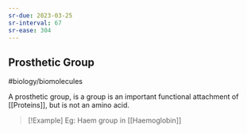 ```yaml
---
sr-due: 2023-03-25
sr-interval: 67
sr-ease: 304
---
```

## Prosthetic Group
#biology/biomolecules 

A prosthetic group, is a group is an important functional attachment of [[Proteins]], but is not an amino acid.

> [!Example] Eg: Haem group in [[Haemoglobin]]